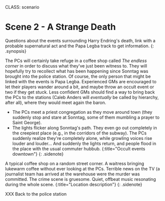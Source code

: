 CLASS: scenario

# Scene 2 - A Strange Death


Questions about the events surrounding Harry Endring's death, link with a
probable supernatural act and the Papa Legba track to get information.
{: .synopsis}

The PCs will certainly take refuge in a coffee shop called _The endless corner_ 
in order to discuss what they've just been witness to. They will hopefully try to 
recollect what has been happening since Sonntag was brought into the police
station. Of course, the only person that might be linked with the events
is Papa Legba. Experienced GMs are encouraged to let their players
wander around a bit, and maybe throw an occult event or two if they get
stuck. Less confident GMs should find a way
to bring back the PCs to the stations (Caleb Anders will _eventually_ be
called by hierarchy, after all), where they would meet again the
baron.

- The PCs meet a priest congregation as they move around town (they
  suddenly stop and stare at Sonntag, some of them mumbling a prayer to
  Saint George).
- The lights flicker along Sonntag's path. They even go out completely
  in the creepiest place (e.g., in the corridors of the subway). The PCs
  suddenly realize they're completely alone, while growling voices
  rise louder and louder... And suddenly the lights return, and people
  flood in the place with the usual commuter hubbub.
{:title="Occult events downtown"}
{: .sidenote}

A typical coffee shop on a random street corner. A waitress bringing
lukewarm coffee without ever looking at the PCs. Terrible news on the TV
(a journalist team has arrived at the warehouse were the murder was
committed. The crime scene is gruesome. Quiet, offbeat music resonating
during the whole scene.
{:title="Location description"}
{: .sidenote}

XXX Back to the police station
